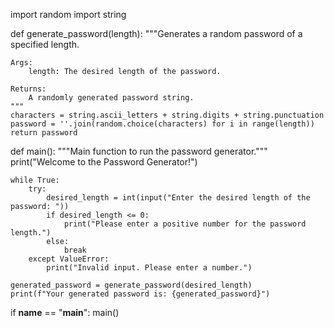 import random
import string

def generate_password(length):
    """Generates a random password of a specified length.

    Args:
        length: The desired length of the password.

    Returns:
        A randomly generated password string.
    """
    characters = string.ascii_letters + string.digits + string.punctuation
    password = ''.join(random.choice(characters) for i in range(length))
    return password

def main():
    """Main function to run the password generator."""
    print("Welcome to the Password Generator!")

    while True:
        try:
            desired_length = int(input("Enter the desired length of the password: "))
            if desired_length <= 0:
                print("Please enter a positive number for the password length.")
            else:
                break
        except ValueError:
            print("Invalid input. Please enter a number.")

    generated_password = generate_password(desired_length)
    print(f"Your generated password is: {generated_password}")

if __name__ == "__main__":
    main()
